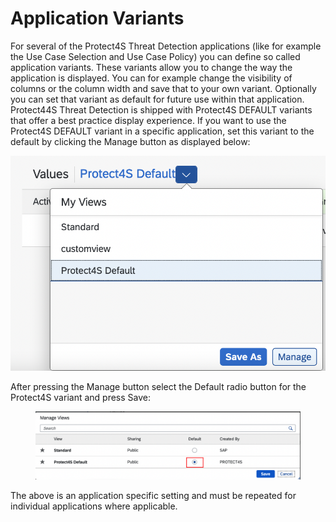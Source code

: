 # Application Variants

For several of the Protect4S Threat Detection applications (like for example the Use Case Selection and Use Case Policy) you can define so called application variants. These variants allow you to change the way the application is displayed. You can for example change the visibility of columns or the column width and save that to your own variant. Optionally you can set that variant as default for future use within that application. Protect44S Threat Detection is shipped with Protect4S DEFAULT variants that offer a best practice display experience. If you want to use the Protect4S DEFAULT variant in a specific application, set this variant to the default by clicking the Manage button as displayed below:



![](<../../.gitbook/assets/image (78).png>)

After pressing the Manage button select the Default radio button for the Protect4S variant and press Save:

<figure><img src="../../.gitbook/assets/image (6) (3).png" alt=""><figcaption></figcaption></figure>

The above is an application specific setting and must be repeated for individual applications where applicable.
